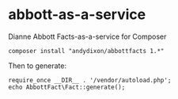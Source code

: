 # abbott-as-a-service
Dianne Abbott Facts-as-a-service for Composer

``` composer install "andydixon/abbottfacts 1.*" ```

Then to generate:

```
require_once __DIR__ . '/vendor/autoload.php';
echo AbbottFact\Fact::generate(); 
```
